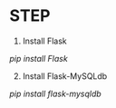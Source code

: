 # STEP
1. Install Flask

*pip install Flask*

2. Install Flask-MySQLdb

*pip install flask-mysqldb*


